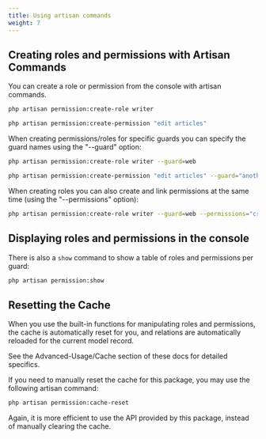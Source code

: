 ```yaml
---
title: Using artisan commands
weight: 7
---
```


## Creating roles and permissions with Artisan Commands

You can create a role or permission from the console with artisan commands.

```bash
php artisan permission:create-role writer
```

```bash
php artisan permission:create-permission "edit articles"
```

When creating permissions/roles for specific guards you can specify the guard names using the "--guard" option:

```bash
php artisan permission:create-role writer --guard=web
```

```bash
php artisan permission:create-permission "edit articles" --guard="another guard name"
```

When creating roles you can also create and link permissions at the same time (using the "--permissions" option):

```bash
php artisan permission:create-role writer --guard=web --permissions="create articles|edit articles"
```

## Displaying roles and permissions in the console

There is also a `show` command to show a table of roles and permissions per guard:

```bash
php artisan permission:show
```

## Resetting the Cache

When you use the built-in functions for manipulating roles and permissions, the cache is automatically reset for you, and relations are automatically reloaded for the current model record.

See the Advanced-Usage/Cache section of these docs for detailed specifics.

If you need to manually reset the cache for this package, you may use the following artisan command:

```bash
php artisan permission:cache-reset
```

Again, it is more efficient to use the API provided by this package, instead of manually clearing the cache.
